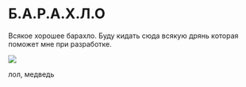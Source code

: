 # Б.А.Р.А.Х.Л.О
Всякое хорошее барахло.
Буду кидать сюда всякую дрянь которая поможет мне при разработке.

<img src="https://i.kym-cdn.com/photos/images/original/001/362/221/d31.gif"/>

лол, медведь
